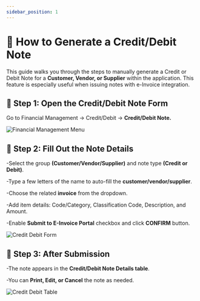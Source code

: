 ```yaml
---
sidebar_position: 1
---
```


# 📄 How to Generate a Credit/Debit Note

This guide walks you through the steps to manually generate a Credit or Debit Note for a **Customer, Vendor, or Supplier** within the application. This feature is especially useful when issuing notes with e-Invoice integration.

## 🧭 Step 1: Open the Credit/Debit Note Form

Go to Financial Management → Credit/Debit → **Credit/Debit Note.**

  ![Financial Management Menu](/img/fm_menu.png)

## 📝 Step 2: Fill Out the Note Details

-Select the group **(Customer/Vendor/Supplier)** and note type **(Credit or Debit)**.

-Type a few letters of the name to auto-fill the **customer/vendor/supplier**.

-Choose the related **invoice** from the dropdown.

-Add item details: Code/Category, Classification Code, Description, and Amount.

-Enable **Submit to E-Invoice Portal** checkbox and click **CONFIRM** button.

 ![Credit Debit Form](/img/credit_debit_form.png)

## 📌 Step 3: After Submission

-The note appears in the **Credit/Debit Note Details table**.

-You can **Print, Edit, or Cancel** the note as needed.

 ![Credit Debit Table](/img/credit_debit_table.png)